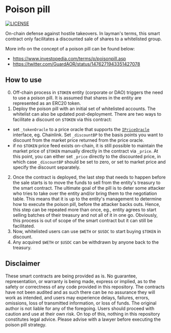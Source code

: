 # Poison pill

[![LICENSE](https://img.shields.io/badge/license-Anti%20996-blue.svg?style=flat-square)](https://github.com/996icu/996.ICU/blob/master/LICENSE)

On-chain defense against hostile takeovers. In layman's terms, this smart contract
only facilitates a discounted sale of shares to a whitelisted group.

More info on the concept of a poison pill can be found below:
* https://www.investopedia.com/terms/p/poisonpill.asp
* https://twitter.com/GuardAOR/status/1476271943351427078

## How to use

0. Off-chain process in `$TOKEN` entity (corporate or DAO) triggers the need to use a poison
pill. It is assumed that shares in the entity are represented as an ERC20 token.
1. Deploy the poison pill with an initial set of whitelisted accounts. The whitelist can
also be updated post-deployment. There are two ways to facilitate a discount on `$TOKEN` via
this contract:
* set `_tokenOracle` to a price oracle that supports the [`IPriceOracle`](./contracts/interfaces/IPriceOracle.sol) interface, eg. Chainlink.
  Set `_discountBP` to the basis points you want to discount from the market price returned from the price oracle.
* if no `$TOKEN` price feed exists on-chain, it is still possible to maintain the market
  price of `$TOKEN` manually directly in the contract via `_price`. At this point, you can either
  set `_price` directly to the discounted price, in which case `_discountBP` should be set to zero,
  or set to market price and specify the discount separately.
2. Once the contract is deployed, the last step that needs to happen before the sale starts is to move
the funds to sell from the entity's treasury to the smart contract. The ultimate goal of the pill is to
deter some attacker who tries to take over the entity and/or bring them to the negotiation table. This means
that it is up to the entity's management to determine how to execute the poison pill, before the attacker
backs outs. Hence, this step can be repeated more than once, eg., entity agrees to start selling batches of
their treasury and not all of it in one go. Obviously, this process is out of scope of the smart contract
but it can still be facilitated.
3. Now, whitelisted users can use `$WETH` or `$USDC` to start buying `$TOKEN` in discount.
4. Any acquired `$WETH` or `$USDC` can be withdrawn by anyone back to the treasury.

## Disclaimer

These smart contracts are being provided as is. No guarantee, representation, or warranty is being made,
express or implied, as to the safety or correctness of any code provided in this repository. The contracts
have not been audited and as such there can be no assurance they will work as intended, and users may
experience delays, failures, errors, omissions, loss of transmitted information, or loss of funds. The
original author is not liable for any of the foregoing. Users should proceed with caution and use at their
own risk. On top of this, nothing in this repository constitutes legal advice. Please advise with a lawyer
before executing the poison pill strategy.
